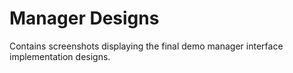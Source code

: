 # Manager Designs

Contains screenshots displaying the final demo manager interface implementation designs.

